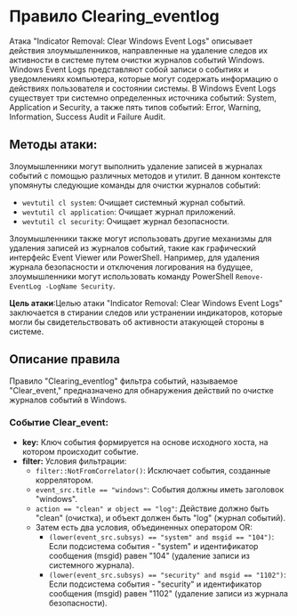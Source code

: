 # Правило Clearing_eventlog

Атака "Indicator Removal: Clear Windows Event Logs" описывает действия злоумышленников, направленные на удаление следов их активности в системе путем очистки журналов событий Windows. Windows Event Logs представляют собой записи о событиях и уведомлениях компьютера, которые могут содержать информацию о действиях пользователя и состоянии системы. В Windows Event Logs существует три системно определенных источника событий: System, Application и Security, а также пять типов событий: Error, Warning, Information, Success Audit и Failure Audit.

## Методы атаки:

Злоумышленники могут выполнить удаление записей в журналах событий с помощью различных методов и утилит. В данном контексте упомянуты следующие команды для очистки журналов событий:

- `wevtutil cl system`: Очищает системный журнал событий.
- `wevtutil cl application`: Очищает журнал приложений.
- `wevtutil cl security`: Очищает журнал безопасности.

Злоумышленники также могут использовать другие механизмы для удаления записей из журналов событий, такие как графический интерфейс Event Viewer или PowerShell. Например, для удаления журнала безопасности и отключения логирования на будущее, злоумышленники могут использовать команду PowerShell `Remove-EventLog -LogName Security`.

**Цель атаки**:Целью атаки "Indicator Removal: Clear Windows Event Logs" заключается в стирании следов или устранении индикаторов, которые могли бы свидетельствовать об активности атакующей стороны в системе.

## Описание правила

Правило "Clearing_eventlog" фильтра событий, называемое "Clear_event," предназначено для обнаружения действий по очистке журналов событий в Windows.

### Событие Clear_event:

- **key:** Ключ события формируется на основе исходного хоста, на котором происходит событие.
- **filter:** Условия фильтрации:
  - `filter::NotFromCorrelator()`: Исключает события, созданные коррелятором.
  - `event_src.title == "windows"`: События должны иметь заголовок "windows".
  - `action == "clean" и object == "log"`: Действие должно быть "clean" (очистка), и объект должен быть "log" (журнал событий).
  - Затем есть два условия, объединенных оператором OR:
    - `(lower(event_src.subsys) == "system" and msgid == "104")`: Если подсистема события - "system" и идентификатор сообщения (msgid) равен "104" (удаление записи из системного журнала).
    - `(lower(event_src.subsys) == "security" and msgid == "1102")`: Если подсистема события - "security" и идентификатор сообщения (msgid) равен "1102" (удаление записи из журнала безопасности).
